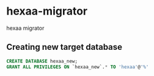 # hexaa-migrator

hexaa migrator


## Creating new target database

```sql
CREATE DATABASE hexaa_new;
GRANT ALL PRIVILEGES ON `hexaa_new`.* TO 'hexaa'@'%'
```
